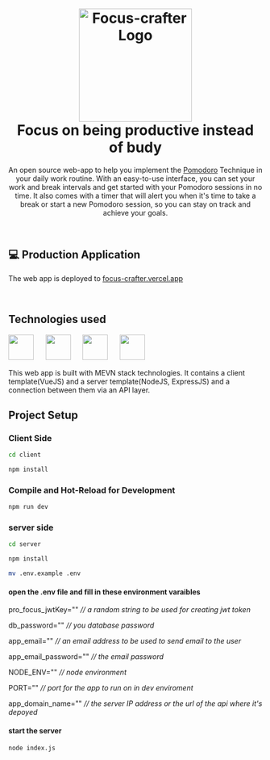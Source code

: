 <h1 align="center">
  <img src="https://focus-crafter.vercel.app/logo.png" alt="Focus-crafter Logo" width="224px"/><br/>
  Focus on being productive instead of budy
</h1>
<p align="center">An open source web-app to help you implement the <a href="https://en.wikipedia.org/wiki/Pomodoro_Technique" target="_blank">Pomodoro</a> Technique in your daily work routine. 
With an easy-to-use interface, you can set your work and break intervals and get started with your Pomodoro sessions in no time. 
It also comes with a timer that will alert you when it's time to take a break or start a new Pomodoro session, so you can stay on track and achieve your goals.</p>

<br/>

## 💻 Production Application

The web app is deployed to [focus-crafter.vercel.app](https://focus-crafter.vercel.app)

<br/>


## Technologies used

<img src="https://encrypted-tbn0.gstatic.com/images?q=tbn:ANd9GcSOOiKh1Xk5RDZFKPkVXYfi8U-t2cuotiAOR7G_7w_HWXfV02TMnd9wnVM" height="50" /> &nbsp;&nbsp;&nbsp;&nbsp;&nbsp;<img src="https://i.cloudup.com/zfY6lL7eFa-3000x3000.png" height="50" /> &nbsp;&nbsp;&nbsp;&nbsp;&nbsp;<img src="/docs/Vue.js_Logo.svg.png" height="50" />  &nbsp;&nbsp;&nbsp;&nbsp;&nbsp;<img src="https://upload.wikimedia.org/wikipedia/commons/7/7e/Node.js_logo_2015.svg" height="50" /> 

This web app is built with MEVN stack technologies. It contains a client template(VueJS) and a server template(NodeJS, ExpressJS) and a connection between them via an API layer.

## Project Setup

### Client Side

```sh
cd client

npm install
```

### Compile and Hot-Reload for Development


```sh
npm run dev
```

### server side


```sh
cd server

npm install

mv .env.example .env

```
<h4>open the .env file and fill in these environment  varaibles </h4>


<p> pro_focus_jwtKey="" <i> // a random string to be used for creating jwt token </i> </p>
<p> db_password=""   <i> // you database password  </i> </p> 
<p> app_email=""  <i> // an email address to be used to send email to the user  </i> </p> 
<p>  app_email_password=""  <i> // the email password  </i> </p> 
<p>  NODE_ENV=""  <i> // node environment  </i> </p> 
<p>  PORT=""  <i> // port for the app to run on in dev enviroment  </i> </p> 
<p>  app_domain_name=""  <i> // the server IP address or the url of the api where it's depoyed  </i> </p> 


#### start the server 
```sh
node index.js
```



